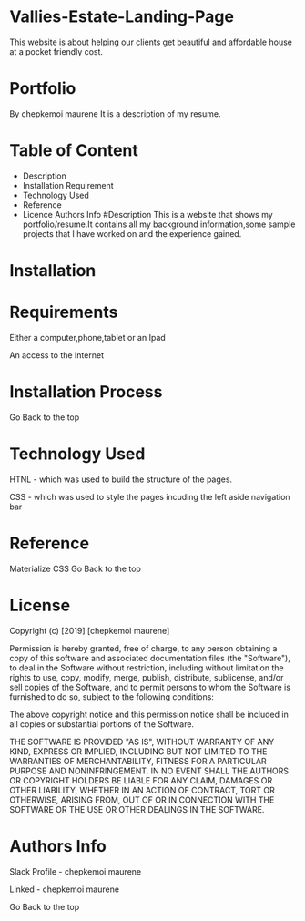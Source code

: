 # Vallies-Estate-Landing-Page
This website is about helping our clients get beautiful and affordable house at a pocket friendly cost.
# Portfolio
By chepkemoi maurene
It is a description of my resume.
# Table of Content
- Description
 - Installation Requirement
- Technology Used
- Reference
- Licence
Authors Info
#Description
This is a website that shows my portfolio/resume.It contains all my background information,some sample projects that I have worked on and the experience gained.

# Installation
# Requirements
Either a computer,phone,tablet or an Ipad

An access to the Internet

 # Installation Process
Go Back to the top

# Technology Used
HTNL - which was used to build the structure of the pages.

CSS - which was used to style the pages incuding the left aside navigation bar

# Reference
Materialize CSS
Go Back to the top
#  License
Copyright (c) [2019] [chepkemoi maurene]

Permission is hereby granted, free of charge, to any person obtaining a copy of this software and associated documentation files (the "Software"), to deal in the Software without restriction, including without limitation the rights to use, copy, modify, merge, publish, distribute, sublicense, and/or sell copies of the Software, and to permit persons to whom the Software is furnished to do so, subject to the following conditions:

The above copyright notice and this permission notice shall be included in all copies or substantial portions of the Software.

THE SOFTWARE IS PROVIDED "AS IS", WITHOUT WARRANTY OF ANY KIND, EXPRESS OR IMPLIED, INCLUDING BUT NOT LIMITED TO THE WARRANTIES OF MERCHANTABILITY, FITNESS FOR A PARTICULAR PURPOSE AND NONINFRINGEMENT. IN NO EVENT SHALL THE AUTHORS OR COPYRIGHT HOLDERS BE LIABLE FOR ANY CLAIM, DAMAGES OR OTHER LIABILITY, WHETHER IN AN ACTION OF CONTRACT, TORT OR OTHERWISE, ARISING FROM, OUT OF OR IN CONNECTION WITH THE SOFTWARE OR THE USE OR OTHER DEALINGS IN THE SOFTWARE.
# Authors Info
Slack Profile - chepkemoi maurene

Linked -  chepkemoi maurene

Go Back to the top
